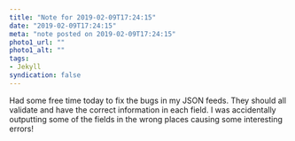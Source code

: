 ```yaml
---
title: "Note for 2019-02-09T17:24:15"
date: "2019-02-09T17:24:15"
meta: "note posted on 2019-02-09T17:24:15"
photo1_url: ""
photo1_alt: ""
tags:
- Jekyll
syndication: false
---
```

Had some free time today to fix the bugs in my JSON feeds. They should all validate and have the correct information in each field. I was accidentally outputting some of the fields in the wrong places causing some interesting errors!
